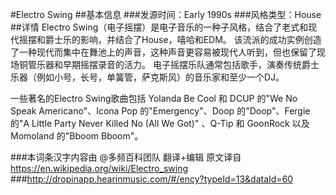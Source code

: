 #Electro Swing
##基本信息
###发源时间：Early 1990s
###风格类型：House
##详情
Electro Swing（电子摇摆）是电子音乐的一种子风格，结合了老式和现代摇摆和爵士乐的影响，并结合了House，嘻哈和EDM。
该流派的成功实例创造了一种现代而集中在舞池上的声音，这种声音更容易被现代人听到，但也保留了现场铜管乐器和早期摇摆录音的活力。
电子摇摆乐队通常包括歌手，演奏传统爵士乐器（例如小号，长号，单簧管，萨克斯风）的音乐家和至少一个DJ。



一些著名的Electro Swing歌曲包括 Yolanda Be Cool 和 DCUP 的"We No Speak Americano"、Icona
Pop 的"Emergency"、Doop 的"Doop"、Fergie 的"A Little Party Never Killed No (All We
Got)" 、Q-Tip 和 GoonRock 以及 Momoland 的"Bboom Bboom"。

###本词条汉字内容由 @多频百科团队 翻译+编辑
原文译自 https://en.wikipedia.org/wiki/Electro_swing
###http://dropinapp.hearinmusic.com/#/ency?typeId=13&dataId=60
